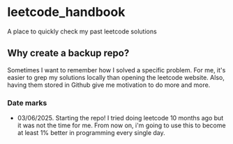 # leetcode_handbook
A place to quickly check my past leetcode solutions

## Why create a backup repo?

Sometimes I want to remember how I solved a specific problem. For me, it's easier to grep my solutions locally than opening the leetcode website. Also, having them stored in Github give me motivation to do more and more.

### Date marks

- 03/06/2025. Starting the repo! I tried doing leetcode 10 months ago but it was not the time for me. From now on, i'm going to use this to become at least 1% better in programming every single day.
